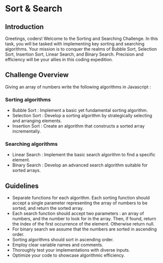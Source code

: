 # Sort & Search
## Introduction 
Greetings, coders! Welcome to the Sorting and Searching Challenge. In this task, you will be tasked with implementing key sorting and searching algorithms. Your mission is to conquer the realms of Bubble Sort, Selection Sort, Insertion Sort, Linear Search, and Binary Search. Precision and efficiency will be your allies in this coding expedition.
## Challenge Overview
Giving an array of numbers write the following algorithms in Javascript : 
### Sorting algorithms
- Bubble Sort : Implement a basic yet fundamental sorting algorithm.
- Selection Sort : Develop a sorting algorithm by strategically selecting and arranging elements.
- Insertion Sort : Create an algorithm that constructs a sorted array incrementally.
### Searching algorithms
- Linear Search : Implement the basic search algorithm to find a specific element.
- Binary Search : Develop an advanced search algorithm suitable for sorted arrays.
## Guidelines 
- Separate functions for each algorithm.
Each sorting function should accept a single parameter representing the array of numbers to be sorted, and return the sorted array.
- Each search function should accept two parameters : an array of numbers, and the number to look for in the array. Then, if found, return the index of the first occurrence of the element. Otherwise return null.
- For binary search we assume that the numbers are sorted in ascending order.
- Sorting algorithms should sort in ascending order.
- Employ clear variable names and comments.
- Thoroughly test your implementations with diverse inputs.
- Optimize your code to showcase algorithmic efficiency.